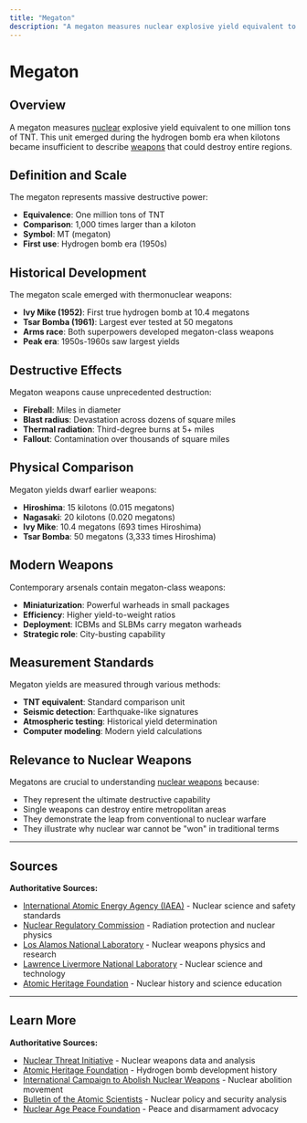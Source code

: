 ```yaml
---
title: "Megaton"
description: "A megaton measures nuclear explosive yield equivalent to one million tons of TNT."
---
```


# Megaton

## Overview

A megaton measures [nuclear](/terms/nuclear-effects/yield-comparison) explosive yield equivalent to one million tons of TNT. This unit emerged during the hydrogen bomb era when kilotons became insufficient to describe [weapons](/terms/weapons-delivery/tactical-nuclear-weapons) that could destroy entire regions.

## Definition and Scale

The megaton represents massive destructive power:
- **Equivalence**: One million tons of TNT
- **Comparison**: 1,000 times larger than a kiloton
- **Symbol**: MT (megaton)
- **First use**: Hydrogen bomb era (1950s)

## Historical Development

The megaton scale emerged with thermonuclear weapons:
- **Ivy Mike (1952)**: First true hydrogen bomb at 10.4 megatons
- **Tsar Bomba (1961)**: Largest ever tested at 50 megatons
- **Arms race**: Both superpowers developed megaton-class weapons
- **Peak era**: 1950s-1960s saw largest yields

## Destructive Effects

Megaton weapons cause unprecedented destruction:
- **Fireball**: Miles in diameter
- **Blast radius**: Devastation across dozens of square miles
- **Thermal radiation**: Third-degree burns at 5+ miles
- **Fallout**: Contamination over thousands of square miles

## Physical Comparison

Megaton yields dwarf earlier weapons:
- **Hiroshima**: 15 kilotons (0.015 megatons)
- **Nagasaki**: 20 kilotons (0.020 megatons)
- **Ivy Mike**: 10.4 megatons (693 times Hiroshima)
- **Tsar Bomba**: 50 megatons (3,333 times Hiroshima)

## Modern Weapons

Contemporary arsenals contain megaton-class weapons:
- **Miniaturization**: Powerful warheads in small packages
- **Efficiency**: Higher yield-to-weight ratios
- **Deployment**: ICBMs and SLBMs carry megaton warheads
- **Strategic role**: City-busting capability

## Measurement Standards

Megaton yields are measured through various methods:
- **TNT equivalent**: Standard comparison unit
- **Seismic detection**: Earthquake-like signatures
- **Atmospheric testing**: Historical yield determination
- **Computer modeling**: Modern yield calculations

## Relevance to Nuclear Weapons

Megatons are crucial to understanding [nuclear weapons](/history/modern-developments/nuclear-weapons-free-zones) because:
- They represent the ultimate destructive capability
- Single weapons can destroy entire metropolitan areas
- They demonstrate the leap from conventional to nuclear warfare
- They illustrate why nuclear war cannot be "won" in traditional terms

---

## Sources

**Authoritative Sources:**

- [International Atomic Energy Agency (IAEA)](https://www.iaea.org) - Nuclear science and safety standards
- [Nuclear Regulatory Commission](https://www.nrc.gov) - Radiation protection and nuclear physics
- [Los Alamos National Laboratory](https://www.lanl.gov) - Nuclear weapons physics and research
- [Lawrence Livermore National Laboratory](https://www.llnl.gov) - Nuclear science and technology
- [Atomic Heritage Foundation](https://www.atomicheritage.org) - Nuclear history and science education

---

## Learn More

**Authoritative Sources:**

- [Nuclear Threat Initiative](https://www.nti.org) - Nuclear weapons data and analysis
- [Atomic Heritage Foundation](https://www.atomicheritage.org) - Hydrogen bomb development history
- [International Campaign to Abolish Nuclear Weapons](https://www.icanw.org) - Nuclear abolition movement
- [Bulletin of the Atomic Scientists](https://thebulletin.org) - Nuclear policy and security analysis
- [Nuclear Age Peace Foundation](https://www.wagingpeace.org) - Peace and disarmament advocacy